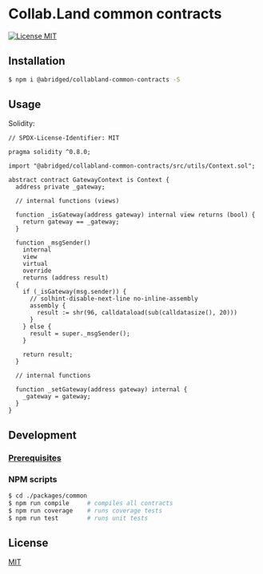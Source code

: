 # Collab.Land common contracts

[![License MIT][license-image]][license-url]

## Installation

```bash
$ npm i @abridged/collabland-common-contracts -S
```

## Usage

Solidity:

```Solidity
// SPDX-License-Identifier: MIT

pragma solidity ^0.8.0;

import "@abridged/collabland-common-contracts/src/utils/Context.sol";

abstract contract GatewayContext is Context {
  address private _gateway;

  // internal functions (views)

  function _isGateway(address gateway) internal view returns (bool) {
    return gateway == _gateway;
  }

  function _msgSender()
    internal
    view
    virtual
    override
    returns (address result)
  {
    if (_isGateway(msg.sender)) {
      // solhint-disable-next-line no-inline-assembly
      assembly {
        result := shr(96, calldataload(sub(calldatasize(), 20)))
      }
    } else {
      result = super._msgSender();
    }

    return result;
  }

  // internal functions

  function _setGateway(address gateway) internal {
    _gateway = gateway;
  }
}

```

## Development

### [Prerequisites](https://github.com/abridged/collabland-contracts#installation)

### NPM scripts

```bash
$ cd ./packages/common
$ npm run compile     # compiles all contracts
$ npm run coverage    # runs coverage tests
$ npm run test        # runs unit tests
```

## License

[MIT][license-url]

[license-image]: https://img.shields.io/badge/License-MIT-yellow.svg
[license-url]: https://github.com/abridged/collabland-contracts/blob/master/LICENSE
